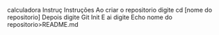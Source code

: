 calculadora
Instruç
Instruções
Ao criar o repositorio digite cd [nome do repositorio]
Depois digite Git Init
E ai digite Echo nome do repositorio>README.md 
